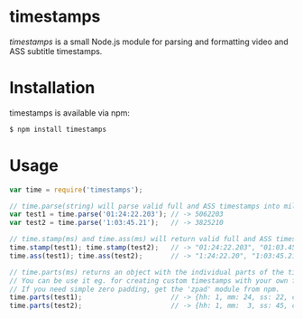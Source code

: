# timestamps

*timestamps* is a small Node.js module for parsing and formatting video and ASS subtitle timestamps.

# Installation

timestamps is available via npm:

```bash
$ npm install timestamps
```

# Usage

```javascript
var time = require('timestamps');

// time.parse(string) will parse valid full and ASS timestamps into milliseconds
var test1 = time.parse('01:24:22.203'); // -> 5062203
var test2 = time.parse('1:03:45.21');   // -> 3825210

// time.stamp(ms) and time.ass(ms) will return valid full and ASS timestamps from milliseconds
time.stamp(test1); time.stamp(test2);   // -> "01:24:22.203", "01:03.45.210"
time.ass(test1); time.ass(test2);       // -> "1:24:22.20", "1:03:45.21"

// time.parts(ms) returns an object with the individual parts of the timestamps.
// You can be use it eg. for creating custom timestamps with your own formatting.
// If you need simple zero padding, get the 'zpad' module from npm.
time.parts(test1);                      // -> {hh: 1, mm: 24, ss: 22, cs: 20, ms: 203}
time.parts(test2);                      // -> {hh: 1, mm:  3, ss: 45, cs: 21, ms: 210}